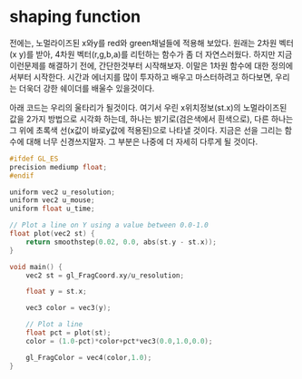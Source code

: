 # shaping function

전에는, 노멀라이즈된 x와y를 red와 green채널들에 적용해 보았다. 원래는 2차원 벡터(x y)를 받아, 4차원 벡터(r,g,b,a)를 리턴하는 함수가 좀 더 자연스러웠다. 하지만 지금 이런문제를 해결하기 전에, 간단한것부터 시작해보자. 이말은 1차원 함수에 대한 정의에서부터 시작한다. 시간과 에너지를 많이 투자하고 배우고 마스터하려고 하다보면, 우리는 더욱더 강한 쉐이더를 배울수 있을것이다.

아래 코드는 우리의 울타리가 될것이다. 여기서 우린 x위치정보(st.x)의 노멀라이즈된 값을 2가지 방법으로 시각화 하는데, 하나는 밝기로(검은색에서 흰색으로), 다른 하나는 그 위에 초록색 선(x값이 바로y값에 적용된)으로 나타낼 것이다. 지금은 선을 그리는 함수에 대해 너무 신경쓰지말자. 그 부분은 나중에 더 자세히 다루게 될 것이다.

```c
#ifdef GL_ES
precision mediump float;
#endif

uniform vec2 u_resolution;
uniform vec2 u_mouse;
uniform float u_time;

// Plot a line on Y using a value between 0.0-1.0
float plot(vec2 st) {
    return smoothstep(0.02, 0.0, abs(st.y - st.x));
}

void main() {
	vec2 st = gl_FragCoord.xy/u_resolution;

    float y = st.x;

    vec3 color = vec3(y);

    // Plot a line
    float pct = plot(st);
    color = (1.0-pct)*color+pct*vec3(0.0,1.0,0.0);

	gl_FragColor = vec4(color,1.0);
}
```
